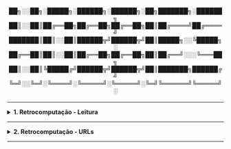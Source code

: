 <div align="Center"> 
<br>

<h4>
██╗░░██╗░█████╗░██████╗░██████╗░██╗███████╗░██████╗
██║░░██║██╔══██╗██╔══██╗██╔══██╗██║██╔════╝██╔════╝
███████║██║░░██║██████╦╝██████╦╝██║█████╗░░╚█████╗░
██╔══██║██║░░██║██╔══██╗██╔══██╗██║██╔══╝░░░╚═══██╗
██║░░██║╚█████╔╝██████╦╝██████╦╝██║███████╗██████╔╝
╚═╝░░╚═╝░╚════╝░╚═════╝░╚═════╝░╚═╝╚══════╝╚═════╝░
</h4>
</div>

----

<details>
  <summary><b> 1. Retrocomputação - Leitura</b></summary>
<div align="Left"> 
<br>

| ID    | Título                              | 
| ------| ------------------------------------|
| R1.1  | <a href="https://www.amazon.com.br/Nostalgia-Nerds-Retro-Tech-Computer/dp/1781575703/ref=sr_1_1?__mk_pt_BR=%C3%85M%C3%85%C5%BD%C3%95%C3%91&sr=8-1">The Nostalgia Nerd's Retro Tech</a> |
| R1.2  | <a href="https://www.amazon.com.br/CUCKOOS-EGG-English-Clifford-Stoll-ebook/dp/B0083DJXCM/ref=sr_1_1?sr=8-1">Cuckoo's Egg</a> |

</div> 
</details>

----

<details>
  <summary><b> 2. Retrocomputação - URLs </b></summary>
<div align="Left"> 
<br>

| ID    | Título                              |
| ------| ------------------------------------|
| R.2.1 | <a href="https://www.youtube.com/@ashtonsretrocomputerroom">Ashton’s Retro Computer Room</a> |
| R.2.2 | <a href="https://www.youtube.com/@lgr">LGR</a> |
| R.2.3 | <a href="https://bigboxcollection.com">Big Box Collection</a> |

</div> 
</details>

----
